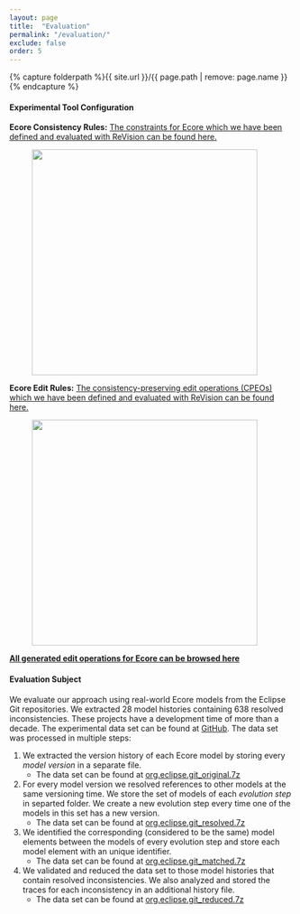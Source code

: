 ```yaml
---
layout: page
title:  "Evaluation"
permalink: "/evaluation/"
exclude: false
order: 5
---
```


{% capture folderpath %}{{ site.url }}/{{ page.path | remove: page.name }}{% endcapture %}

#### Experimental Tool Configuration

__Ecore Consistency Rules:__ [The constraints for Ecore which we have been defined and evaluated with ReVision can be found here.](/consistencyrules/)

<figure class="aligncenter">
	<a href="{{folderpath}}images/consistency-example-interface-constraint.png" target="_blank">
	<img style="width: 400px" id="fig:consistency-example-interface-constraint" src="{{folderpath}}images/consistency-example-interface-constraint.png"/></a>
</figure>

__Ecore Edit Rules:__ [The consistency-preserving edit operations (CPEOs) which we have been defined and evaluated with ReVision can be found here.](/editrules/)

<figure class="aligncenter">
	<a href="{{folderpath}}images/2_1_constraint_wizard.png" target="_blank">
	<img style="width: 400px" id="fig:consistency-example-interface-cpeo.png" src="{{folderpath}}images/consistency-example-interface-cpeo.png"/></a>
</figure>

__[All generated edit operations for Ecore can be browsed here](https://repairvision.github.io/_pages/editrules/ecore.html)__

#### Evaluation Subject

We evaluate our approach using real-world Ecore models from the Eclipse Git repositories. We extracted 28 model histories containing 638 resolved inconsistencies. These projects have a development time of more than a decade. The experimental data set can be found at [GitHub](https://github.com/repairvision/repairvision/tree/master/data.evaluation/org.eclipse.git_2018-08-22). The data set was processed in multiple steps:

1. We extracted the version history of each Ecore model by storing every _model version_ in a separate file.
   * The data set can be found at [org.eclipse.git_original.7z](https://github.com/repairvision/repairvision/blob/master/data.evaluation/org.eclipse.git_2018-08-22/org.eclipse.git_original.7z)
1. For every model version we resolved references to other models at the same versioning time. We store the set of models of each _evolution step_ in separted folder. We create a new evolution step every time one of the models in this set has a new version.
   * The data set can be found at [org.eclipse.git_resolved.7z](https://github.com/repairvision/repairvision/blob/master/data.evaluation/org.eclipse.git_2018-08-22/org.eclipse.git_resolved.7z)
1. We identified the corresponding (considered to be the same) model elements between the models of every evolution step and store each model element with an unique identifier.
   * The data set can be found at [org.eclipse.git_matched.7z](https://github.com/repairvision/repairvision/blob/master/data.evaluation/org.eclipse.git_2018-08-22/org.eclipse.git_matched.7z)
1. We validated and reduced the data set to those model histories that contain resolved inconsistencies. We also analyzed and stored the traces for each inconsistency in an additional history file.
   * The data set can be found at [org.eclipse.git_reduced.7z](https://github.com/repairvision/repairvision/blob/master/data.evaluation/org.eclipse.git_2018-08-22/org.eclipse.git_reduced.7z)
